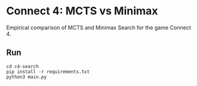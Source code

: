 # Connect 4: MCTS vs Minimax
Empirical comparison of MCTS and Minimax Search for the game Connect 4.

## Run

```
cd c4-search
pip install -r requirements.txt
python3 main.py
```
